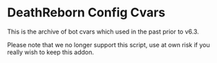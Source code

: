 # DeathReborn Config Cvars
This is the archive of bot cvars which used in the past prior to v6.3.

Please note that we no longer support this script, use at own risk if you really wish to keep this addon.
